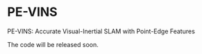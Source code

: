 # PE-VINS
PE-VINS: Accurate Visual-Inertial SLAM with Point-Edge Features

The code will be released soon.
